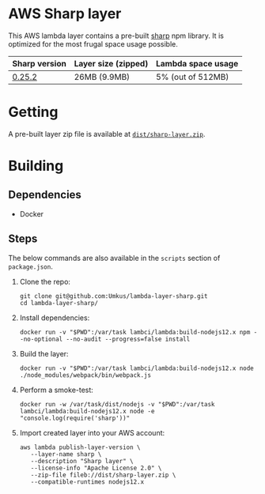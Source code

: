 # AWS Sharp layer
This AWS lambda layer contains a pre-built [sharp](https://www.npmjs.com/package/sharp) npm library.
It is optimized for the most frugal space usage possible.

|Sharp version|Layer size (zipped)|Lambda space usage|
|---|---|---|
|[0.25.2](https://github.com/lovell/sharp/releases/tag/v0.25.2)|26MB (9.9MB)| 5% (out of 512MB)|

# Getting
A pre-built layer zip file is available at [`dist/sharp-layer.zip`](./dist/sharp-layer.zip).

# Building

## Dependencies
* Docker

## Steps
The below commands are also available in the `scripts` section of `package.json`.

1. Clone the repo:
    ```shell script
    git clone git@github.com:Umkus/lambda-layer-sharp.git
    cd lambda-layer-sharp/
    ```
1. Install dependencies:
    ```shell script
    docker run -v "$PWD":/var/task lambci/lambda:build-nodejs12.x npm --no-optional --no-audit --progress=false install
    ```
1. Build the layer:
    ```shell script
    docker run -v "$PWD":/var/task lambci/lambda:build-nodejs12.x node ./node_modules/webpack/bin/webpack.js
    ```
1. Perform a smoke-test:
    ```shell script
    docker run -w /var/task/dist/nodejs -v "$PWD":/var/task lambci/lambda:build-nodejs12.x node -e "console.log(require('sharp'))"
    ```
1. Import created layer into your AWS account:
    ```shell script
    aws lambda publish-layer-version \
       --layer-name sharp \
       --description "Sharp layer" \
       --license-info "Apache License 2.0" \
       --zip-file fileb://dist/sharp-layer.zip \
       --compatible-runtimes nodejs12.x
    ```
